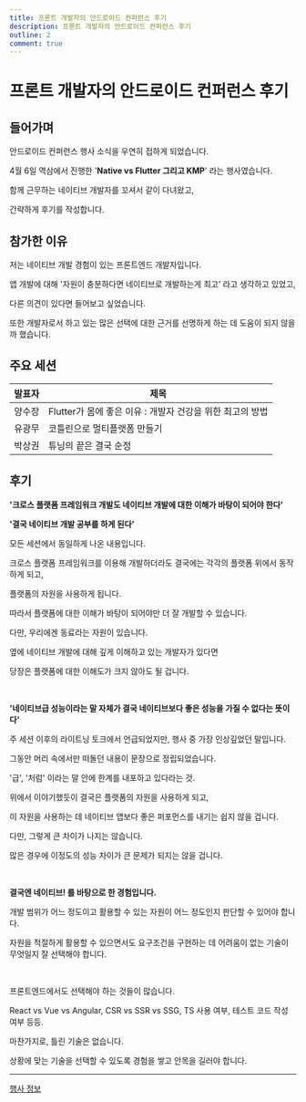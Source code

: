 ```yaml
---
title: 프론트 개발자의 안드로이드 컨퍼런스 후기
description: 프론트 개발자의 안드로이드 컨퍼런스 후기
outline: 2
comment: true
---
```


# 프론트 개발자의 안드로이드 컨퍼런스 후기

## 들어가며

안드로이드 컨퍼런스 행사 소식을 우연히 접하게 되었습니다.

4월 6일 역삼에서 진행한 '**Native vs Flutter 그리고 KMP**' 라는 행사였습니다.

함께 근무하는 네이티브 개발자를 꼬셔서 같이 다녀왔고,

간략하게 후기를 작성합니다.

## 참가한 이유

저는 네이티브 개발 경험이 있는 프론트엔드 개발자입니다.

앱 개발에 대해 '자원이 충분하다면 네이티브로 개발하는게 최고' 라고 생각하고 있었고,

다른 의견이 있다면 들어보고 싶었습니다.

또한 개발자로서 하고 있는 많은 선택에 대한 근거를 선명하게 하는 데 도움이 되지 않을까 했습니다.

## 주요 세션

| 발표자 | 제목                                                      |
| ------ | --------------------------------------------------------- |
| 양수장 | Flutter가 몸에 좋은 이유 : 개발자 건강을 위한 최고의 방법 |
| 유광무 | 코틀린으로 멀티플랫폼 만들기                              |
| 박상권 | 튜닝의 끝은 결국 순정                                     |

## 후기

**'크로스 플랫폼 프레임워크 개발도 네이티브 개발에 대한 이해가 바탕이 되어야 한다'**

**'결국 네이티브 개발 공부를 하게 된다'**

모든 세션에서 동일하게 나온 내용입니다.

크로스 플랫폼 프레임워크를 이용해 개발하더라도 결국에는 각각의 플랫폼 위에서 동작하게 되고,

플랫폼의 자원을 사용하게 됩니다.

따라서 플랫폼에 대한 이해가 바탕이 되어야만 더 잘 개발할 수 있습니다.

다만, 우리에겐 동료라는 자원이 있습니다.

옆에 네이티브 개발에 대해 깊게 이해하고 있는 개발자가 있다면

당장은 플랫폼에 대한 이해도가 크지 않아도 될 겁니다.

<br>

**'네이티브급 성능이라는 말 자체가 결국 네이티브보다 좋은 성능을 가질 수 없다는 뜻이다'**

주 세션 이후의 라이트닝 토크에서 언급되었지만, 행사 중 가장 인상깊었던 말입니다.

그동안 머리 속에서만 떠돌던 내용이 문장으로 정립되었습니다.

'급', '처럼' 이라는 말 안에 한계를 내포하고 있다라는 것.

위에서 이야기했듯이 결국은 플랫폼의 자원을 사용하게 되고,

이 자원을 사용하는 데 네이티브 앱보다 좋은 퍼포먼스를 내기는 쉽지 않을 겁니다.

다만, 그렇게 큰 차이가 나지는 않습니다.

많은 경우에 이정도의 성능 차이가 큰 문제가 되지는 않을 겁니다.

<br>

**결국엔 네이티브! 를 바탕으로 한 경험입니다.**

개발 범위가 어느 정도이고 활용할 수 있는 자원이 어느 정도인지 판단할 수 있어야 합니다.

자원을 적절하게 활용할 수 있으면서도 요구조건을 구현하는 데 어려움이 없는 기술이 무엇일지 잘 선택해야 합니다.

<br>

프론트엔드에서도 선택해야 하는 것들이 많습니다.

React vs Vue vs Angular, CSR vs SSR vs SSG, TS 사용 여부, 테스트 코드 작성 여부 등등.

마찬가지로, 틀린 기술은 없습니다.

상황에 맞는 기술을 선택할 수 있도록 경험을 쌓고 안목을 길러야 합니다.

---

[행사 정보](https://event-us.kr/ted/event/79581)
